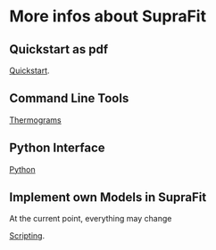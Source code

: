 # More infos about SupraFit

## Quickstart as pdf

[Quickstart](https://github.com/conradhuebler/SupraFit/raw/master/docs/Quickstart.pdf).


## Command Line Tools

[Thermograms](https://github.com/conradhuebler/SupraFit/raw/master/docs/Thermograms.md)

## Python Interface

[Python](https://github.com/conradhuebler/SupraFit/raw/master/docs/Python.md)


## Implement own Models in SupraFit

At the current point, everything may change

[Scripting](https://github.com/conradhuebler/SupraFit/raw/master/docs/ScriptedModels.md).
